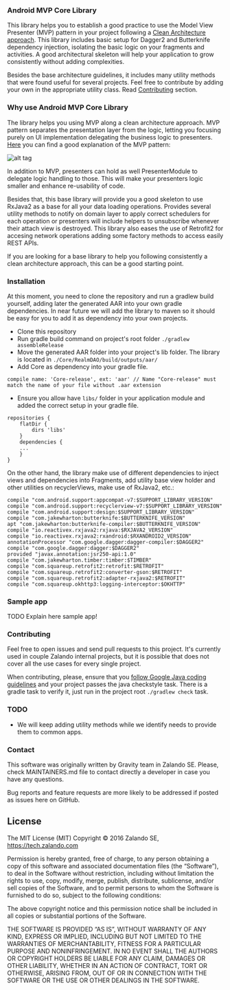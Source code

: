 ### Android MVP Core Library

This library helps you to establish a good practice to use the Model View Presenter (MVP) pattern in your project following a [Clean Architecture approach](https://fernandocejas.com/2014/09/03/architecting-android-the-clean-way/). This library includes basic setup for Dagger2 and Butterknife dependency injection, isolating the basic logic on your fragments and activities. A good architectural skeleton will help your application to grow consistently without adding complexities.

Besides the base architecture guidelines, it includes many utility methods that were found useful for several projects. Feel free to contribute by adding your own in the appropriate utility class. Read [Contributing](#contributing) section. 

### Why use Android MVP Core Library

The library helps you using MVP along a clean architecture approach. MVP pattern separates the presentation layer from the logic, letting you focusing purely on UI implementation delegating the business logic to presenters. [Here](https://antonioleiva.com/mvp-android/) you can find a good explanation of the MVP pattern:

![alt tag](https://informatechcr.files.wordpress.com/2013/03/mvp-diagram.png)

In addition to MVP, presenters can hold as well PresenterModule to delegate logic handling to those. This will make your presenters logic smaller and enhance re-usability of code.

Besides that, this base library will provide you a good skeleton to use RxJava2 as a base for all your data loading operations. Provides several utility methods to notify on domain layer to apply correct schedulers for each operation or presenters will include helpers to unsubscribe whenever their attach view is destroyed. This library also eases the use of Retrofit2 for accesing network operations adding some factory methods to access easily REST APIs.

If you are looking for a base library to help you following consistently a clean architecture approach, this can be a good starting point.

### Installation

At this moment, you need to clone the repository and run a gradlew build yourself, adding later the generated AAR into your own gradle dependencies. In near future we will add the library to maven so it should be easy for you to add it as dependency into your own projects.

- Clone this repository
- Run gradle build command on project's root folder `./gradlew assembleRelease`
- Move the generated AAR folder into your project's lib folder. The library is located in `./Core/RealmDAO/build/outputs/aar/` 
- Add Core as dependency into your gradle file.
```
compile name: 'Core-release', ext: 'aar' // Name "Core-release" must match the name of your file without .aar extension
```
- Ensure you allow have `libs/` folder in your application module and added the correct setup in your gradle file.
```
repositories {
    flatDir {
        dirs 'libs'
    }
    dependencies {
    ...
    }
}
```

On the other hand, the library make use of different dependencies to inject views and dependencies into Fragments, add utility base view holder and other utilities on recyclerViews, make use of RxJava2, etc.:

```
compile "com.android.support:appcompat-v7:$SUPPORT_LIBRARY_VERSION"
compile "com.android.support:recyclerview-v7:$SUPPORT_LIBRARY_VERSION"
compile "com.android.support:design:$SUPPORT_LIBRARY_VERSION"
compile "com.jakewharton:butterknife:$BUTTERKNIFE_VERSION"
apt "com.jakewharton:butterknife-compiler:$BUTTERKNIFE_VERSION"
compile "io.reactivex.rxjava2:rxjava:$RXJAVA2_VERSION"
compile "io.reactivex.rxjava2:rxandroid:$RXANDROID2_VERSION"
annotationProcessor "com.google.dagger:dagger-compiler:$DAGGER2"
compile "com.google.dagger:dagger:$DAGGER2"
provided "javax.annotation:jsr250-api:1.0"
compile "com.jakewharton.timber:timber:$TIMBER"
compile "com.squareup.retrofit2:retrofit:$RETROFIT"
compile "com.squareup.retrofit2:converter-gson:$RETROFIT"
compile "com.squareup.retrofit2:adapter-rxjava2:$RETROFIT"
compile "com.squareup.okhttp3:logging-interceptor:$OKHTTP"
```

### Sample app

TODO Explain here sample app!

### Contributing

Feel free to open issues and send pull requests to this project. It's currently used in couple Zalando internal projects, but it is possible that does not cover all the use cases for every single project.

When contributing, please, ensure that you [follow Google Java coding guidelines](https://google.github.io/styleguide/javaguide.html#s3.3-import-statements) and your project passes the java checkstyle task. There is a gradle task to verify it, just run in the project root `./gradlew check` task.

### TODO
- We will keep adding utility methods while we identify needs to provide them to common apps.

### Contact
This software was originally written by Gravity team in Zalando SE. Please, check MAINTAINERS.md file to contact directly a developer in case you have any questions.

Bug reports and feature requests are more likely to be addressed if posted as issues here on GitHub.


## License

The MIT License (MIT) Copyright © 2016 Zalando SE, https://tech.zalando.com

Permission is hereby granted, free of charge, to any person obtaining a copy of this software and associated documentation files (the “Software”), to deal in the Software without restriction, including without limitation the rights to use, copy, modify, merge, publish, distribute, sublicense, and/or sell copies of the Software, and to permit persons to whom the Software is furnished to do so, subject to the following conditions:

The above copyright notice and this permission notice shall be included in all copies or substantial portions of the Software.

THE SOFTWARE IS PROVIDED “AS IS”, WITHOUT WARRANTY OF ANY KIND, EXPRESS OR IMPLIED, INCLUDING BUT NOT LIMITED TO THE WARRANTIES OF MERCHANTABILITY, FITNESS FOR A PARTICULAR PURPOSE AND NONINFRINGEMENT. IN NO EVENT SHALL THE AUTHORS OR COPYRIGHT HOLDERS BE LIABLE FOR ANY CLAIM, DAMAGES OR OTHER LIABILITY, WHETHER IN AN ACTION OF CONTRACT, TORT OR OTHERWISE, ARISING FROM, OUT OF OR IN CONNECTION WITH THE SOFTWARE OR THE USE OR OTHER DEALINGS IN THE SOFTWARE.
